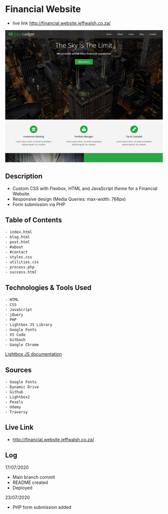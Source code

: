 # Financial Website 
 - live link http://financial.website.jeffwalsh.co.za/
 
 
 ![FINANCIAL WEBSITE RENDER](/render.JPG)
 
 
 ## Description
 - Custom CSS with Flexbox, HTML and JavaScript *theme* for a Financial Website.
 - Responsive design (Media Queries: max-width: 768px)
 - Form submission via PHP
 
## Table of Contents
``` 
- index.html
- blog.html
- post.html
- #about
- #contact
- styles.css
- utilities.css
- process.php
- success.html
```
    
## Technologies & Tools Used

``` 
- HTML
- CSS
- JavaScript
- jQuery
- PHP
- Lightbox JS Library
- Google Fonts
- VS Code
- Gitbash
- Google Chrome
```
[Lightbox JS documentation](https://github.com/lokesh/lightbox2)


## Sources

``` 
- Google Fonts
- Dynamic Drive
- Github
- Lightbox2
- Pexels
- Udemy
- Traversy
```
     
## Live Link

- http://financial.website.jeffwalsh.co.za/
  
 ## Log
 17/07/2020
 
- Main branch commit
- README created
- Deployed

23/07/2020

- PHP form submission added


